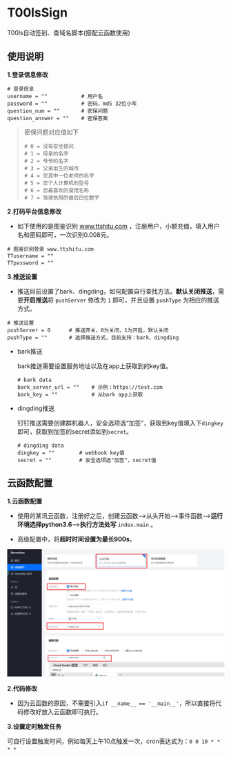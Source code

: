 # T00lsSign

T00ls自动签到、查域名脚本(搭配云函数使用)

## 使用说明

**1.登录信息修改**

```
# 登录信息
username = ""           # 用户名
password = ""           # 密码，md5 32位小写
question_num = ""       # 密保问题
question_answer = ""    # 密保答案
```

> 密保问题对应值如下
>
> ```
> # 0 = 没有安全提问
> # 1 = 母亲的名字
> # 2 = 爷爷的名字
> # 3 = 父亲出生的城市
> # 4 = 您其中一位老师的名字
> # 5 = 您个人计算机的型号
> # 6 = 您最喜欢的餐馆名称
> # 7 = 驾驶执照的最后四位数字
> ```

**2.打码平台信息修改**

* 如下使用的是图鉴识别 www.ttshitu.com ，注册用户，小额充值，填入用户名和密码即可，一次识别0.008元。

```
# 图鉴识别登录 www.ttshitu.com
TTusername = ""
TTpassword = ""
```

**3.推送设置**

* 推送目前设置了bark、dingding，如何配置自行查找方法。**默认关闭推送**，需要**开启推送**将 `pushServer` 修改为 `1` 即可，并且设置 `pushType` 为相应的推送方式。

```
# 推送设置
pushServer = 0      # 推送开关，0为关闭，1为开启，默认关闭
pushType = ""       # 选择推送方式，目前支持：bark、dingding
```

* bark推送

  bark推送需要设置服务地址以及在app上获取到的key值。

  ```
  # bark data
  bark_server_url = ""    # 示例：https://test.com
  bark_key = ""           # 从bark app上获取
  ```

* dingding推送

  钉钉推送需要创建群机器人，安全选项选“加签”，获取到key值填入下`dingkey`即可，获取到加签的secret添如到`secret`。

  ```
  # dingding data
  dingkey = ""        # webhook key值
  secret = ""         # 安全选项选"加签"，secret值
  ```

## 云函数配置

**1.云函数配置**

* 使用的某讯云函数，注册好之后，创建云函数—>从头开始—>事件函数—>**运行环境选择python3.6**—>**执行方法处写** `index.main` 。

* 高级配置中，将**超时时间设置为最长900s**。

![yun](https://github.com/thunder-sec/T00lsSign/blob/main/yunhanshu.jpg?raw=true)

**2.代码修改**

* 因为云函数的原因，不需要引入`if __name__ == '__main__'`，所以直接将代码修改好放入云函数即可执行。

**3.设置定时触发任务**

可自行设置触发时间，例如每天上午10点触发一次，cron表达式为：`0 0 10 * * * *`

